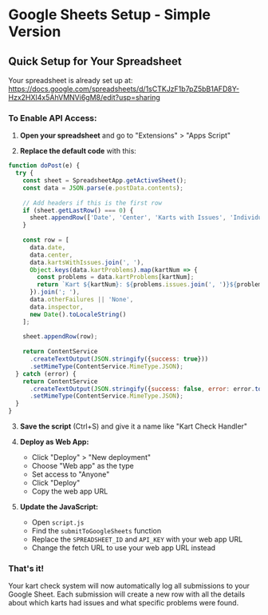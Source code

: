 # Google Sheets Setup - Simple Version

## Quick Setup for Your Spreadsheet

Your spreadsheet is already set up at: https://docs.google.com/spreadsheets/d/1sCTKJzF1b7pZ5bB1AFD8Y-Hzx2HXI4x5AhVMNVi6gM8/edit?usp=sharing

### To Enable API Access:

1. **Open your spreadsheet** and go to "Extensions" > "Apps Script"

2. **Replace the default code** with this:

```javascript
function doPost(e) {
  try {
    const sheet = SpreadsheetApp.getActiveSheet();
    const data = JSON.parse(e.postData.contents);
    
    // Add headers if this is the first row
    if (sheet.getLastRow() === 0) {
      sheet.appendRow(['Date', 'Center', 'Karts with Issues', 'Individual Problems', 'Other Failures', 'Inspector', 'Timestamp']);
    }
    
    const row = [
      data.date,
      data.center,
      data.kartsWithIssues.join(', '),
      Object.keys(data.kartProblems).map(kartNum => {
        const problems = data.kartProblems[kartNum];
        return `Kart ${kartNum}: ${problems.issues.join(', ')}${problems.otherFailures ? ` (${problems.otherFailures})` : ''}`;
      }).join('; '),
      data.otherFailures || 'None',
      data.inspector,
      new Date().toLocaleString()
    ];
    
    sheet.appendRow(row);
    
    return ContentService
      .createTextOutput(JSON.stringify({success: true}))
      .setMimeType(ContentService.MimeType.JSON);
  } catch (error) {
    return ContentService
      .createTextOutput(JSON.stringify({success: false, error: error.toString()}))
      .setMimeType(ContentService.MimeType.JSON);
  }
}
```

3. **Save the script** (Ctrl+S) and give it a name like "Kart Check Handler"

4. **Deploy as Web App:**
   - Click "Deploy" > "New deployment"
   - Choose "Web app" as the type
   - Set access to "Anyone"
   - Click "Deploy"
   - Copy the web app URL

5. **Update the JavaScript:**
   - Open `script.js`
   - Find the `submitToGoogleSheets` function
   - Replace the `SPREADSHEET_ID` and `API_KEY` with your web app URL
   - Change the fetch URL to use your web app URL instead

### That's it! 

Your kart check system will now automatically log all submissions to your Google Sheet. Each submission will create a new row with all the details about which karts had issues and what specific problems were found.

